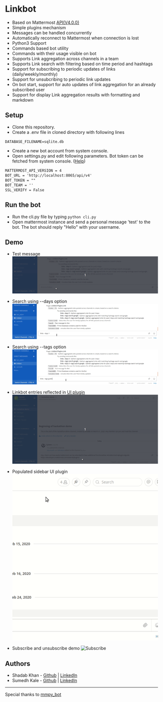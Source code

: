 # Linkbot

* Based on Mattermost [API(V4.0.0)](https://api.mattermost.com)
* Simple plugins mechanism
* Messages can be handled concurrently
* Automatically reconnect to Mattermost when connection is lost
* Python3 Support
* Commands based bot utility
* Commands with their usage visible on bot
* Supports Link aggregation across channels in a team
* Supports Link search with filtering based on time period and hashtags
* Support for subscribing to periodic updates of links (daily/weekly/monthly)
* Support for unsubcribing to periodic link updates
* On bot start, support for auto updates of link aggregation for an already subscribed user
* Support for display Link aggregation results with formatting and markdown

## Setup

* Clone this repository.
* Create a .env file in cloned directory with following lines
```
DATABASE_FILENAME=sqlite.db
```
* Create a new bot account from system console.
* Open settings.py and edit following parameters. Bot token can be fetched from system console. ([Help](https://docs.mattermost.com/developer/bot-accounts.html))
```
MATTERMOST_API_VERSION = 4
BOT_URL = 'http://localhost:8065/api/v4'
BOT_TOKEN = ""
BOT_TEAM = ''
SSL_VERIFY = False
```

## Run the bot

* Run the cli.py file by typing `python cli.py`
* Open mattermost instance and send a personal message 'test' to the bot. The bot should reply "Hello" with your username.

## Demo

* Test message
![Test](demo/test.gif)

* Search using --days option
![Days search](demo/days.gif)

* Search using --tags option
![Tags search](demo/tags.gif)

* Linkbot entries reflected in [UI plugin](https://github.com/shadabk96/mattermost-linkbot-plugin)
![UI demo](demo/ui-plugin.gif)

* Populated sidebar UI plugin  
![Sidebar](demo/sidebar.gif)

* Subscribe and unsubscribe demo
![Subscribe](demo/subs.gif)

## Authors

* Shadab Khan - [Github](https://github.com/shadabk96) | [LinkedIn](https://www.linkedin.com/in/shadabk96/)
* Sumedh Kale - [Github](https://github.com/sumedhkale) | [LinkedIn](https://www.linkedin.com/in/sumedh-kale/)

---

Special thanks to [mmpy_bot](https://github.com/attzonko/mmpy_bot)
